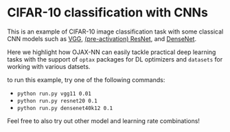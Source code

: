 # CIFAR-10 classification with CNNs

This is an example of CIFAR-10 image classification task with some classical 
CNN models such as [VGG](./vgg.py), [(pre-activation) ResNet](./resnet.py), 
and [DenseNet](./densenet.py).

Here we highlight how OJAX-NN can easily tackle practical deep learning tasks 
with the support of `optax` packages for DL optimizers and `datasets` for 
working with various datsets.

to run this example, try one of the following commands:
- `python run.py vgg11 0.01`
- `python run.py resnet20 0.1`
- `python run.py densenet40k12 0.1`

Feel free to also try out other model and learning rate combinations!